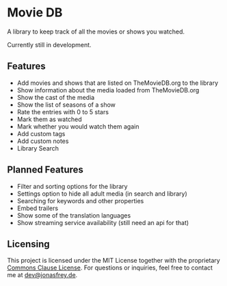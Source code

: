 #  Movie DB

A library to keep track of all the movies or shows you watched.

Currently still in development.

## Features
* Add movies and shows that are listed on TheMovieDB.org to the library
* Show information about the media loaded from TheMovieDB.org
* Show the cast of the media
* Show the list of seasons of a show
* Rate the entries with 0 to 5 stars
* Mark them as watched
* Mark whether you would watch them again
* Add custom tags
* Add custom notes
* Library Search

## Planned Features
* Filter and sorting options for the library
* Settings option to hide all adult media (in search and library)
* Searching for keywords and other properties
* Embed trailers
* Show some of the translation languages
* Show streaming service availability (still need an api for that)

## Licensing
This project is licensed under the MIT License together with the proprietary [Commons Clause License](https://commonsclause.com).
For questions or inquiries, feel free to contact me at [dev@jonasfrey.de](mailto:dev@jonasfrey.de).
